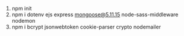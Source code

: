 1. npm init
2. npm i dotenv ejs express mongoose@5.11.15 node-sass-middleware nodemon 
3. npm i bcrypt jsonwebtoken cookie-parser crypto nodemailer